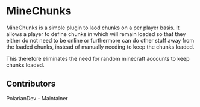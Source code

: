 # MineChunks
MineChunks is a simple plugin to laod chunks on a per player basis. It allows a player to define chunks in which will remain loaded so that they either do not need to be online or furthermore can do other stuff away from the loaded chunks, instead of manually needing to keep the chunks loaded.

This therefore eliminates the need for random minecraft accounts to keep chunks loaded.

## Contributors
PolarianDev - Maintainer